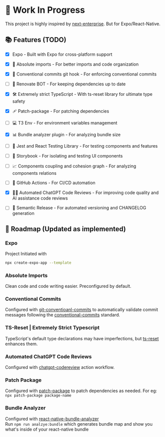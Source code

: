 # 🚧 Work In Progress
This project is highly inspired by [next-enterprise](https://github.com/Blazity/next-enterprise). But for Expo/React-Native.

## 📚 Features (TODO)

- [X] Expo - Built with Expo for cross-platform support
- [X] 🎯 Absolute imports - For better imports and code organization
- [X] 📝 Conventional commits git hook - For enforcing conventional commits
- [ ] 🤖 Renovate BOT - For keeping dependencies up to date
- [X] 🛠️ Extremely strict TypeScript - With ts-reset library for ultimate type safety
- [X] 🩹 Patch-package - For patching dependencies
- [ ] 💻 T3 Env - For environment variables management
- [X] 📊 Bundle analyzer plugin - For analyzing bundle size
- [ ] 🧪 Jest and React Testing Library - For testing components and features
- [ ] 📕 Storybook - For isolating and testing UI components
- [ ] 📈 Components coupling and cohesion graph - For analyzing components relations
- [ ] 🚀 GitHub Actions - For CI/CD automation
- [X] 🤖🧠 Automated ChatGPT Code Reviews - For improving code quality and AI assistance code reviews
- [ ] 🚢 Semantic Release - For automated versioning and CHANGELOG generation


## 🚦 Roadmap (Updated as implemented)

### Expo
Project Initiated with
```sh
npx create-expo-app --template
```

### Absolute Imports
Clean code and code writing easier.
Preconfigured by default.

### Conventional Commits
Configured with [git-conventioanl-commits](https://github.com/qoomon/git-conventional-commits) to automatically validate commit messages following the [conventional-commits](https://www.conventionalcommits.org/en/v1.0.0/) standard.

### TS-Reset | Extremely Strict Typescript
TypeScript's default type declarations may have imperfections, but [ts-reset](https://github.com/total-typescript/ts-reset) enhances them.

### Automated ChatGPT Code Reviews
Configured with [chatgpt-codereview](https://github.com/anc95/ChatGPT-CodeReview) action workflow.

### Patch Package
Configured with [patch-package](https://github.com/ds300/patch-package) to patch dependencies as needed.
For eg: `npx patch-package package-name`

### Bundle Analyzer
Configured with [react-native-bundle-analyzer](https://github.com/IjzerenHein/react-native-bundle-visualizer)</br>
Run `npm run analzye:bundle` which generates bundle map and show you what's inside of your react-native bundle
